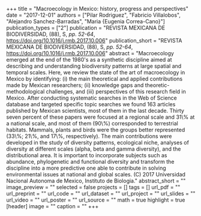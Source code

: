 +++
title = "Macroecology in Mexico: history, progress and perspectives"
date = "2017-12-01"
authors = ["Pilar Rodriguez", "Fabricio Villalobos", "Alejandro Sanchez-Barradas", "Maria {Eugenia Correa-Cano}"]
publication_types = ["2"]
publication = "REVISTA MEXICANA DE BIODIVERSIDAD, (88), S, _pp. 52-64_, https://doi.org/10.1016/j.rmb.2017.10.006"
publication_short = "REVISTA MEXICANA DE BIODIVERSIDAD, (88), S, _pp. 52-64_, https://doi.org/10.1016/j.rmb.2017.10.006"
abstract = "Macroecology emerged at the end of the 1980's as a synthetic discipline aimed at describing and understanding biodiversity patterns at large spatial and temporal scales. Here, we review the state of the art of macroecology in Mexico by identifying: (i) the main theoretical and applied contributions made by Mexican researchers; (ii) knowledge gaps and theoretic-methodological challenges, and (iii) perspectives of this research field in Mexico. After conducting systematic searches in the Web of Science database and targeted specific topic searches we found 163 articles published by Mexican scientists, most of them in the last decade. Thirty seven percent of these papers were focused at a regional scale and 31\\% at a national scale, and most of them (90\\%) corresponded to terrestrial habitats. Mammals, plants and birds were the groups better represented (33\\%; 21\\%, and 17\\%, respectively). The main contributions were developed in the study of diversity patterns, ecological niche, analyses of diversity at different scales (alpha, beta and gamma diversity), and the distributional area. It is important to incorporate subjects such as abundance, phylogenetic and functional diversity and transform the discipline into a more predictive one able to contribute in solving environmental issues at national and global scales. (C) 2017 Universidad Nacional Autonoma de Mexico, Instituto de Biologia."
abstract_short = ""
image_preview = ""
selected = false
projects = []
tags = []
url_pdf = ""
url_preprint = ""
url_code = ""
url_dataset = ""
url_project = ""
url_slides = ""
url_video = ""
url_poster = ""
url_source = ""
math = true
highlight = true
[header]
image = ""
caption = ""
+++
